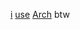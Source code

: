 [i](https://maskduck.is-a.dev) [use](https://i-use-arch.fyi/maskduck) [Arch](https://archlinux.org) btw
